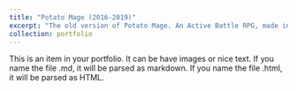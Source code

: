 ```yaml
---
title: "Potato Mage (2016-2019)"
excerpt: "The old version of Potato Mage. An Active Battle RPG, made in GameMaker:Studio, with real-time combat elements! <br/><img src='/images/PotatoGMS/pot_gms_000.png'>"
collection: portfolio
---
```


This is an item in your portfolio. It can be have images or nice text. If you name the file .md, it will be parsed as markdown. If you name the file .html, it will be parsed as HTML. 
